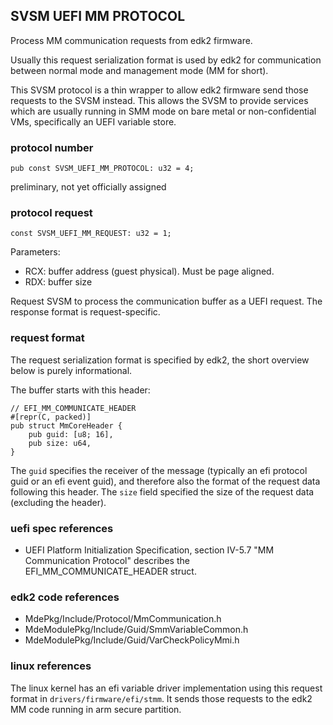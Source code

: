 
## SVSM UEFI MM PROTOCOL

Process MM communication requests from edk2 firmware.

Usually this request serialization format is used by edk2 for
communication between normal mode and management mode (MM for short).

This SVSM protocol is a thin wrapper to allow edk2 firmware send those
requests to the SVSM instead.  This allows the SVSM to provide services
which are usually running in SMM mode on bare metal or
non-confidential VMs, specifically an UEFI variable store.

### protocol number

```
pub const SVSM_UEFI_MM_PROTOCOL: u32 = 4;
```
preliminary, not yet officially assigned

### protocol request

```
const SVSM_UEFI_MM_REQUEST: u32 = 1;
```
Parameters:
 * RCX: buffer address (guest physical).  Must be page aligned.
 * RDX: buffer size

Request SVSM to process the communication buffer as a UEFI request.
The response format is request-specific.

### request format

The request serialization format is specified by edk2, the short
overview below is purely informational.

The buffer starts with this header:

```
// EFI_MM_COMMUNICATE_HEADER
#[repr(C, packed)]
pub struct MmCoreHeader {
    pub guid: [u8; 16],
    pub size: u64,
}
```

The `guid` specifies the receiver of the message (typically an efi
protocol guid or an efi event guid), and therefore also the format of
the request data following this header.  The `size` field specified
the size of the request data (excluding the header).

### uefi spec references

 * UEFI Platform Initialization Specification, section IV-5.7 "MM
   Communication Protocol" describes the EFI_MM_COMMUNICATE_HEADER
   struct.

### edk2 code references

 * MdePkg/Include/Protocol/MmCommunication.h
 * MdeModulePkg/Include/Guid/SmmVariableCommon.h
 * MdeModulePkg/Include/Guid/VarCheckPolicyMmi.h

### linux references

The linux kernel has an efi variable driver implementation using this
request format in `drivers/firmware/efi/stmm`.  It sends those
requests to the edk2 MM code running in arm secure partition.
